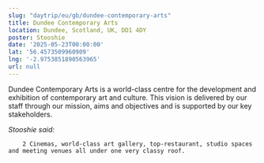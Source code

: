 ```yaml
---
slug: "daytrip/eu/gb/dundee-contemporary-arts"
title: Dundee Contemporary Arts
location: Dundee, Scotland, UK, DD1 4DY
poster: Stooshie
date: '2025-05-23T00:00:00'
lat: '56.4573509960909'
lng: '-2.9753851890563965'
url: null
---
```


Dundee Contemporary Arts is a world-class centre for the development and exhibition of contemporary art and culture. This vision is delivered by our staff through our mission, aims and objectives and is supported by our key stakeholders.

<em>Stooshie said:</em>

        2 Cinemas, world-class art gallery, top-restaurant, studio spaces and meeting venues all under one very classy roof.
